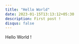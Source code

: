 ```yaml
---
title: "Hello World"
date: 2023-01-15T13:13:12+05:30
description: First post !
disqus: false
---
```


Hello World !